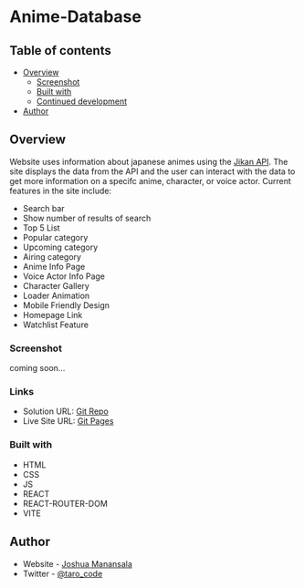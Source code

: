 # Anime-Database

## Table of contents

- [Overview](#overview)
  - [Screenshot](#screenshot)
  - [Built with](#built-with)
  - [Continued development](#continued-development)
- [Author](#author)

## Overview

Website uses information about japanese animes using the [Jikan API](https://jikan.moe/). The site displays the data from the API and the user can interact with the data to get more information on a specifc anime, character, or voice actor. Current features in the site include:

- Search bar
- Show number of results of search
- Top 5 List
- Popular category
- Upcoming category
- Airing category
- Anime Info Page
- Voice Actor Info Page
- Character Gallery
- Loader Animation
- Mobile Friendly Design
- Homepage Link
- Watchlist Feature

### Screenshot

coming soon...

### Links

- Solution URL: [Git Repo](https://github.com/T4R0TARO/anime-database)
- Live Site URL: [Git Pages](https://t4r0taro.github.io/anime-database/)

### Built with

- HTML
- CSS
- JS
- REACT
- REACT-ROUTER-DOM
- VITE

## Author

- Website - [Joshua Manansala](https://github.com/T4R0TARO)
- Twitter - [@taro_code](https://twitter.com/taro_code)
